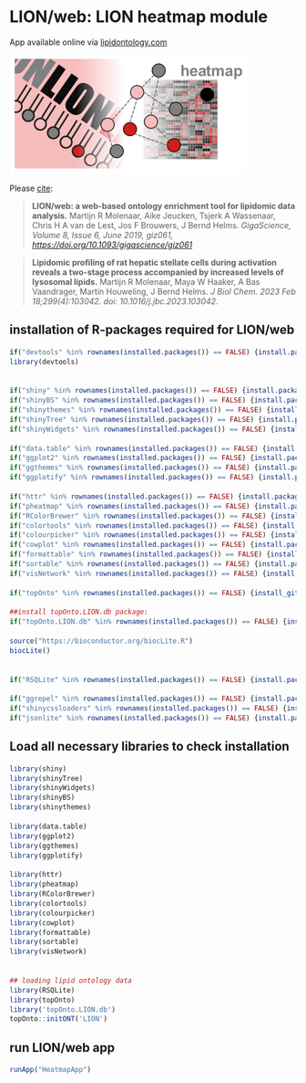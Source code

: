 # LION/web: LION heatmap module

App available online via [lipidontology.com](http://heatmap.lipidontology.com)

<img src="https://raw.githubusercontent.com/martijnmolenaar/LION-web-heatmap/main/HeatmapApp/www/LIONicon%20heatmap.png" alt="LION logo">


Please [cite](https://academic.oup.com/gigascience/article/8/6/giz061/5505544):
> **LION/web: a web-based ontology enrichment tool for lipidomic data analysis.**
> Martijn R Molenaar,  Aike Jeucken,  Tsjerk A Wassenaar,  Chris H A van de Lest, Jos F Brouwers,  J Bernd Helms. 
> *GigaScience, Volume 8, Issue 6, June 2019, giz061, https://doi.org/10.1093/gigascience/giz061*

> **Lipidomic profiling of rat hepatic stellate cells during activation reveals a two-stage process accompanied by increased levels of lysosomal lipids.**
> Martijn R Molenaar, Maya W Haaker, A Bas Vaandrager, Martin Houweling, J Bernd Helms.
> *J Biol Chem. 2023 Feb 18;299(4):103042. doi: 10.1016/j.jbc.2023.103042.*

## installation of R-packages required for LION/web
```R
if("devtools" %in% rownames(installed.packages()) == FALSE) {install.packages("devtools",  repos = c(CRAN = "http://cran.rstudio.com"))}
library(devtools)


if("shiny" %in% rownames(installed.packages()) == FALSE) {install.packages("shiny",  repos = c(CRAN = "http://cran.rstudio.com"))}
if("shinyBS" %in% rownames(installed.packages()) == FALSE) {install.packages("shinyBS",  repos = c(CRAN = "http://cran.rstudio.com"))}
if("shinythemes" %in% rownames(installed.packages()) == FALSE) {install.packages("shinythemes",  repos = c(CRAN = "http://cran.rstudio.com"))}
if("shinyTree" %in% rownames(installed.packages()) == FALSE) {install.packages("shinyTree",  repos = c(CRAN = "http://cran.rstudio.com"))}
if("shinyWidgets" %in% rownames(installed.packages()) == FALSE) {install.packages("shinyWidgets",  repos = c(CRAN = "http://cran.rstudio.com"))}

if("data.table" %in% rownames(installed.packages()) == FALSE) {install.packages("data.table",  repos = c(CRAN = "http://cran.rstudio.com"))}
if("ggplot2" %in% rownames(installed.packages()) == FALSE) {install.packages("ggplot2",  repos = c(CRAN = "http://cran.rstudio.com"))}
if("ggthemes" %in% rownames(installed.packages()) == FALSE) {install.packages("ggthemes",  repos = c(CRAN = "http://cran.rstudio.com"))}
if("ggplotify" %in% rownames(installed.packages()) == FALSE) {install.packages("ggplotify",  repos = c(CRAN = "http://cran.rstudio.com"))}

if("httr" %in% rownames(installed.packages()) == FALSE) {install.packages("httr",  repos = c(CRAN = "http://cran.rstudio.com"))}
if("pheatmap" %in% rownames(installed.packages()) == FALSE) {install.packages("pheatmap",  repos = c(CRAN = "http://cran.rstudio.com"))}
if("RColorBrewer" %in% rownames(installed.packages()) == FALSE) {install.packages("RColorBrewer",  repos = c(CRAN = "http://cran.rstudio.com"))}
if("colortools" %in% rownames(installed.packages()) == FALSE) {install.packages("colortools",  repos = c(CRAN = "http://cran.rstudio.com"))}
if("colourpicker" %in% rownames(installed.packages()) == FALSE) {install.packages("colourpicker",  repos = c(CRAN = "http://cran.rstudio.com"))}
if("cowplot" %in% rownames(installed.packages()) == FALSE) {install.packages("cowplot",  repos = c(CRAN = "http://cran.rstudio.com"))}
if("formattable" %in% rownames(installed.packages()) == FALSE) {install.packages("formattable",  repos = c(CRAN = "http://cran.rstudio.com"))}
if("sortable" %in% rownames(installed.packages()) == FALSE) {install.packages("sortable",  repos = c(CRAN = "http://cran.rstudio.com"))}
if("visNetwork" %in% rownames(installed.packages()) == FALSE) {install.packages("visNetwork",  repos = c(CRAN = "http://cran.rstudio.com"))}

if("topOnto" %in% rownames(installed.packages()) == FALSE) {install_github("martijnmolenaar/topOnto")}

##install topOnto.LION.db package:
if("topOnto.LION.db" %in% rownames(installed.packages()) == FALSE) {install_github("martijnmolenaar/topOnto.LION2.db/topOnto.LION.db")}

source("https://bioconductor.org/biocLite.R")
biocLite()


if("RSQLite" %in% rownames(installed.packages()) == FALSE) {install.packages("RSQLite",  repos = c(CRAN = "http://cran.rstudio.com"))}

if("ggrepel" %in% rownames(installed.packages()) == FALSE) {install.packages("ggrepel",  repos = c(CRAN = "http://cran.rstudio.com"))}
if("shinycssloaders" %in% rownames(installed.packages()) == FALSE) {install.packages("shinycssloaders",  repos = c(CRAN = "http://cran.rstudio.com"))}
if("jsonlite" %in% rownames(installed.packages()) == FALSE) {install.packages("jsonlite",  repos = c(CRAN = "http://cran.rstudio.com"))}

```

## Load all necessary libraries to check installation

```R
library(shiny)
library(shinyTree)
library(shinyWidgets)
library(shinyBS)
library(shinythemes)

library(data.table)
library(ggplot2)
library(ggthemes)
library(ggplotify)

library(httr)
library(pheatmap)
library(RColorBrewer)
library(colortools)
library(colourpicker)
library(cowplot)
library(formattable)
library(sortable)
library(visNetwork)


## loading lipid ontology data
library(RSQLite)
library(topOnto)
library('topOnto.LION.db')
topOnto::initONT('LION')
```

## run LION/web app
```R
runApp("HeatmapApp")
```
